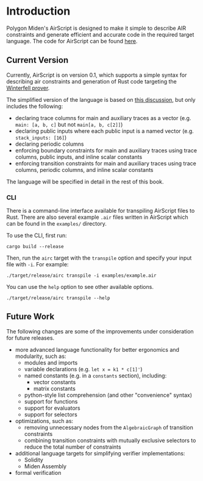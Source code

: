 # Introduction

Polygon Miden's AirScript is designed to make it simple to describe AIR constraints and generate efficient and accurate code in the required target language. The code for AirScript can be found [here](https://github.com/0xPolygonMiden/air-script/).

## Current Version

Currently, AirScript is on version 0.1, which supports a simple syntax for describing air constraints and generation of Rust code targeting the [Winterfell prover](https://github.com/novifinancial/winterfell).

The simplified version of the language is based on [this discussion](https://github.com/maticnetwork/miden/discussions/254), but only includes the following:

- declaring trace columns for main and auxiliary traces as a vector (e.g. `main: [a, b, c]` but not `main[a, b, c[2]]`)
- declaring public inputs where each public input is a named vector (e.g. `stack_inputs: [16]`)
- declaring periodic columns
- enforcing boundary constraints for main and auxiliary traces using trace columns, public inputs, and inline scalar constants
- enforcing transition constraints for main and auxiliary traces using trace columns, periodic columns, and inline scalar constants

The language will be specified in detail in the rest of this book.

### CLI

There is a command-line interface available for transpiling AirScript files to Rust. There are also several example `.air` files written in AirScript which can be found in the `examples/` directory.

To use the CLI, first run:

```
cargo build --release
```

Then, run the `airc` target with the `transpile` option and specify your input file with `-i`. For example:

```
./target/release/airc transpile -i examples/example.air
```

You can use the `help` option to see other available options.

```
./target/release/airc transpile --help
```

## Future Work

The following changes are some of the improvements under consideration for future releases.

- more advanced language functionality for better ergonomics and modularity, such as:
  - modules and imports
  - variable declarations (e.g. `let x = k1 * c[1]'`)
  - named constants (e.g. in a `constants` section), including:
    - vector constants
    - matrix constants
  - python-style list comprehension (and other "convenience" syntax)
  - support for functions
  - support for evaluators
  - support for selectors
- optimizations, such as:
  - removing unnecessary nodes from the `AlgebraicGraph` of transition constraints
  - combining transition constraints with mutually exclusive selectors to reduce the total number of constraints
- additional language targets for simplifying verifier implementations:
  - Solidity
  - Miden Assembly
- formal verification
